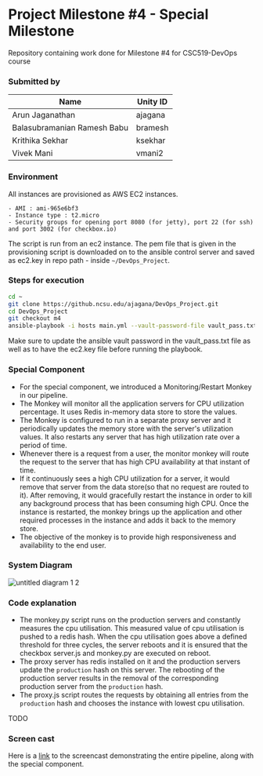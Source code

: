# Project Milestone #4 - Special Milestone

Repository containing work done for Milestone #4 for CSC519-DevOps course

### Submitted by
Name  | Unity ID
------------- | -------------
Arun Jaganathan | ajagana
Balasubramanian Ramesh Babu | bramesh
Krithika Sekhar | ksekhar
Vivek Mani | vmani2


### Environment

All instances are provisioned as AWS EC2 instances.

    - AMI : ami-965e6bf3
    - Instance type : t2.micro
    - Security groups for opening port 8080 (for jetty), port 22 (for ssh) and port 3002 (for checkbox.io)

The script is run from an ec2 instance. The pem file that is given in the provisioning script is downloaded on to the ansible control server and saved as ec2.key in repo path - inside `~/DevOps_Project`.

### Steps for execution
 
```bash
cd ~
git clone https://github.ncsu.edu/ajagana/DevOps_Project.git
cd DevOps_Project
git checkout m4
ansible-playbook -i hosts main.yml --vault-password-file vault_pass.txt
```
Make sure to update the ansible vault password in the vault_pass.txt file as well as to have the ec2.key file before running the playbook.

### Special Component 
- For the special component, we introduced a Monitoring/Restart Monkey in our pipeline. 
- The Monkey will monitor all the application servers for CPU utilization percentage. It uses Redis in-memory data store to store the values.
- The Monkey is configured to run in a separate proxy server and it periodically updates the memory store with the server's utilization values. It also restarts any server that has high utilization rate over a period of time.
- Whenever there is a request from a user, the monitor monkey will route the request to the server that has high CPU availability at that instant of time.
- If it continuously sees a high CPU utilization for a server, it would remove that server from the data store(so that no request are routed to it). After removing, it would gracefully restart the instance in order to kill any background process that has been consuming high CPU. Once the instance is restarted, the monkey brings up the application and other required processes in the instance and adds it back to the memory store.
- The objective of the monkey is to provide high responsiveness and availability to the end user.

### System Diagram

![untitled diagram 1 2](https://media.github.ncsu.edu/user/5810/files/57f52096-4fa4-11e8-884b-87ae7d4e8be7)

### Code explanation
- The monkey.py script runs on the production servers and constantly measures the cpu utilisation. This measured value of cpu utilisation is pushed to a redis hash. When the cpu utilisation goes above a defined threshold for three cycles, the server reboots and it is ensured that the checkbox server.js and monkey.py are executed on reboot.
- The proxy server has redis installed on it and the production servers update the `production` hash on this server. The rebooting of the production server results in the removal of the corresponding production server from the `production` hash.
- The proxy.js script routes the requests by obtaining all entries from the `production` hash and chooses the instance with lowest cpu utilisation.


TODO

### Screen cast

Here is a [link]() to the screencast demonstrating the entire pipeline, along with the special component.